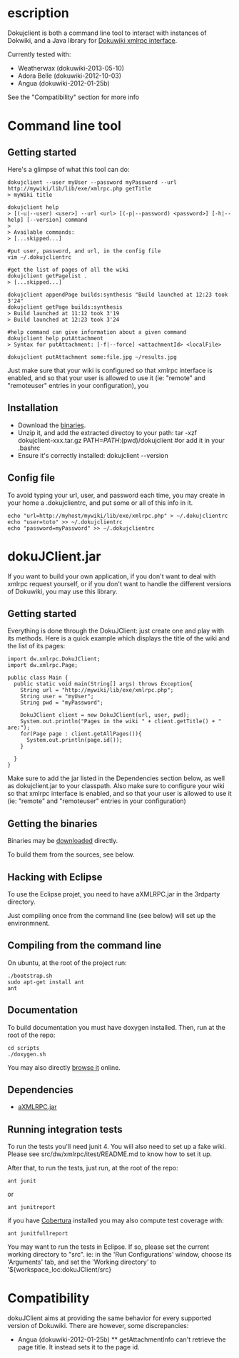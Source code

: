 escription
===========

Dokujclient is both a command line tool to interact with instances of Dokwiki,
and a Java library for [Dokuwiki xmlrpc interface](https://www.dokuwiki.org/devel:xmlrpc).

Currently tested with:
* Weatherwax  (dokuwiki-2013-05-10)
* Adora Belle (dokuwiki-2012-10-03)
* Angua       (dokuwiki-2012-01-25b)

See the "Compatibility" section for more info

Command line tool
=================

Getting started
---------------

Here's a glimpse of what this tool can do:

    dokujclient --user myUser --password myPassword --url http://mywiki/lib/lib/exe/xmlrpc.php getTitle
    > myWiki title

    dokujclient help
    > [(-u|--user) <user>] --url <url> [(-p|--password) <password>] [-h|--help] [--version] command
    >
    > Available commands:
    > [...skipped...]

    #put user, password, and url, in the config file
    vim ~/.dokujclientrc

    #get the list of pages of all the wiki
    dokujclient getPagelist .
    > [...skipped...]

    dokujclient appendPage builds:synthesis "Build launched at 12:23 took 3'24"
    dokujclient getPage builds:synthesis
    > Build launched at 11:12 took 3'19
    > Build launched at 12:23 took 3'24

    #help command can give information about a given command
    dokujclient help putAttachment
    > Syntax for putAttachment: [-f|--force] <attachmentId> <localFile>

    dokujclient putAttachment some:file.jpg ~/results.jpg

Just make sure that your wiki is configured so that xmlrpc interface is enabled, and so that your user is allowed to use it (ie: "remote" and "remoteuser" entries in your configuration), you 

Installation
------------
* Download the [binaries](http://turri.fr/dokujclient).
* Unzip it, and add the extracted directoy to your path:
    tar -xzf dokujclient-xxx.tar.gz
    PATH=$PATH:$(pwd)/dokujclient #or add it in your .bashrc
* Ensure it's correctly installed:
    dokujclient --version

Config file
-----------
To avoid typing your url, user, and password each time, you may create in your home a .dokujclientrc,
and put some or all of this info in it.

    echo "url=http://myhost/mywiki/lib/exe/xmlrpc.php" > ~/.dokujclientrc
    echo "user=toto" >> ~/.dokujclientrc
    echo "password=myPassword" >> ~/.dokujclientrc


dokuJClient.jar
==========

If you want to build your own application, if you don't want to deal with xmlrpc request yourself,
or if you don't want to handle the different versions of Dokuwiki, you may use this library.

Getting started
---------------
Everything is done through the DokuJClient: just create one and play with its methods.
Here is a quick example which displays the title of the wiki and the list of its pages:

    import dw.xmlrpc.DokuJClient;
    import dw.xmlrpc.Page;
    
    public class Main {
      public static void main(String[] args) throws Exception{
        String url = "http://mywiki/lib/exe/xmlrpc.php";
        String user = "myUser";
        String pwd = "myPassword";

        DokuJClient client = new DokuJClient(url, user, pwd);
        System.out.println("Pages in the wiki " + client.getTitle() + " are:");
        for(Page page : client.getAllPages()){
          System.out.println(page.id());
        }

      }
    }

Make sure to add the jar listed in the Dependencies section below, as well as dokujclient.jar to your classpath.
Also make sure to configure your wiki so that xmlrpc interface is enabled, and so that your user is
allowed to use it (ie: "remote" and "remoteuser" entries in your configuration)

Getting the binaries
--------------------
Binaries may be [downloaded](http://turri.fr/dokujclient) directly.

To build them from the sources, see below.

Hacking with Eclipse
--------------------

To use the Eclipse projet, you need to have aXMLRPC.jar in the 3rdparty directory.

Just compiling once from the command line (see below) will set up the environmnent.


Compiling from the command line
-------------------------------

On ubuntu, at the root of the project run:

    ./bootstrap.sh
    sudo apt-get install ant
    ant

Documentation
------------

To build documentation you must have doxygen installed. Then, run at the root of the repo:

    cd scripts
    ./doxygen.sh

You may also directly [browse it](http://turri.fr/dokujclient/doc) online.


Dependencies
------------
* [aXMLRPC.jar](https://github.com/timroes/aXMLRPC)

Running integration tests
--------------------------
To run the tests you'll need junit 4.
You will also need to set up a fake wiki.
Please see src/dw/xmlrpc/itest/README.md to know how to set it up.


After that, to run the tests, just run, at the root of the repo:

    ant junit


or

    ant junitreport

if you have [Cobertura](http://cobertura.sourceforge.net/introduction.html) installed you
may also compute test coverage with:

    ant junitfullreport

You may want to run the tests in Eclipse. If so, please set the current working directory to "src".
ie: in the 'Run Configurations' window, choose its 'Arguments' tab, and set the
'Working directory' to '${workspace_loc:dokuJClient/src}

Compatibility
=============
dokuJClient aims at providing the same behavior for every supported version of Dokuwiki.
There are however, some discrepancies:

* Angua (dokuwiki-2012-01-25b)
** getAttachmentInfo can't retrieve the page title. It instead sets it to the page id.
